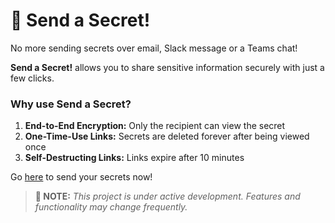 # 🚀 Send a Secret!

No more sending secrets over email, Slack message or a Teams chat!

**Send a Secret!** allows you to share sensitive information securely with just a few clicks.

### Why use Send a Secret?

1. **End-to-End Encryption:** Only the recipient can view the secret
2. **One-Time-Use Links:** Secrets are deleted forever after being viewed once
3. **Self-Destructing Links:** Links expire after 10 minutes

Go [here](https://send-a-secret.web.app) to send your secrets now!

> **🚧 NOTE:** _This project is under active development. Features and functionality may change frequently._
